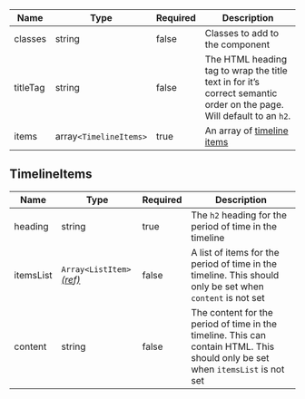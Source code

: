 | Name     | Type                   | Required | Description                                                                                                          |
| -------- | ---------------------- | -------- | -------------------------------------------------------------------------------------------------------------------- |
| classes  | string                 | false    | Classes to add to the component                                                                                      |
| titleTag | string                 | false    | The HTML heading tag to wrap the title text in for it’s correct semantic order on the page. Will default to an `h2`. |
| items    | array`<TimelineItems>` | true     | An array of [timeline items](#timelineitems)                                                                         |

## TimelineItems

| Name      | Type                                                        | Required | Description                                                                                                                    |
| --------- | ----------------------------------------------------------- | -------- | ------------------------------------------------------------------------------------------------------------------------------ |
| heading   | string                                                      | true     | The `h2` heading for the period of time in the timeline                                                                        |
| itemsList | `Array<ListItem>` [_(ref)_](/foundations/typography/#lists) | false    | A list of items for the period of time in the timeline. This should only be set when `content` is not set                      |
| content   | string                                                      | false    | The content for the period of time in the timeline. This can contain HTML. This should only be set when `itemsList` is not set |
